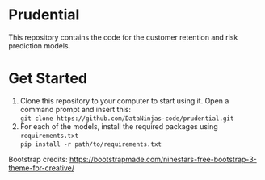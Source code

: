 # Prudential
This repository contains the code for the customer retention and risk prediction models.
# Get Started
1. Clone this repository to your computer to start using it. Open a command prompt and insert this: <br>
`git clone https://github.com/DataNinjas-code/prudential.git`
2. For each of the models, install the required packages using `requirements.txt` <br>
`pip install -r path/to/requirements.txt`

Bootstrap credits: https://bootstrapmade.com/ninestars-free-bootstrap-3-theme-for-creative/
